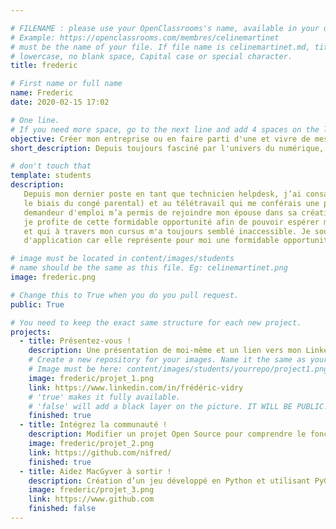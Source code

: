 ```yaml
---

# FILENAME : please use your OpenClassrooms's name, available in your url.
# Example: https://openclassrooms.com/membres/celinemartinet
# must be the name of your file. If file name is celinemartinet.md, title is celinemartinet.
# lowercase, no blank space, Capital case or special character.
title: frederic

# First name or full name
name: Frederic
date: 2020-02-15 17:02

# One line.
# If you need more space, go to the next line and add 4 spaces on the left, as in 'description'.
objective: Créer mon entreprise ou en faire parti d'une et vivre de mes compétences.
short_description: Depuis toujours fasciné par l'univers du numérique, j'ai le souhait de devenir développeur. 

# don't touch that
template: students
description:
   Depuis mon dernier poste en tant que technicien helpdesk, j’ai consacré ces dernières années à l’éducation de mes enfants (par
   le biais du congé parental) et au télétravail qui me conférais une plus grande flexibilité. Plus récemment, mon statut de
   demandeur d'emploi m’a permis de rejoindre mon épouse dans sa création d’entreprise. Son projet étant en phase d'aboutissement,
   je profite de cette formidable opportunité afin de pouvoir espérer me spécialiser dans un domaine à la hauteur de mes espérances
   et qui à travers mon cursus m'a toujours semblé inaccessible. Je souhaite donc suivre une formation de développeur
   d'application car elle représente pour moi une formidable opportunité d’un point de vue personnel et professionnelle.

# image must be located in content/images/students
# name should be the same as this file. Eg: celinemartinet.png
image: frederic.png

# Change this to True when you do you pull request.
public: True

# You need to keep the exact same structure for each new project.
projects:
  - title: Présentez-vous !
    description: Une présentation de moi-même et un lien vers mon LinkedIn.
    # Create a new repository for your images. Name it the same as your nickname and profile picture.
    # Image must be here: content/images/students/yourrepo/project1.png
    image: frederic/projet_1.png
    link: https://www.linkedin.com/in/frédéric-vidry
    # 'true' makes it fully available.
    # 'false' will add a black layer on the picture. IT WILL BE PUBLIC!
    finished: true
  - title: Intégrez la communauté !
    description: Modifier un projet Open Source pour comprendre le fonctionnement de Git, de Github et des pull requests. 
    image: frederic/projet_2.png
    link: https://github.com/nifred/
    finished: true
  - title: Aidez MacGyver à sortir !
    description: Création d’un jeu développé en Python et utilisant PyGame.
    image: frederic/projet_3.png
    link: https://www.github.com
    finished: false
---
```

